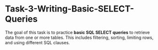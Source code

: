 # Task-3-Writing-Basic-SELECT-Queries
The goal of this task is to practice **basic SQL SELECT queries** to retrieve data from one or more tables. This includes filtering, sorting, limiting rows, and using different SQL clauses.
